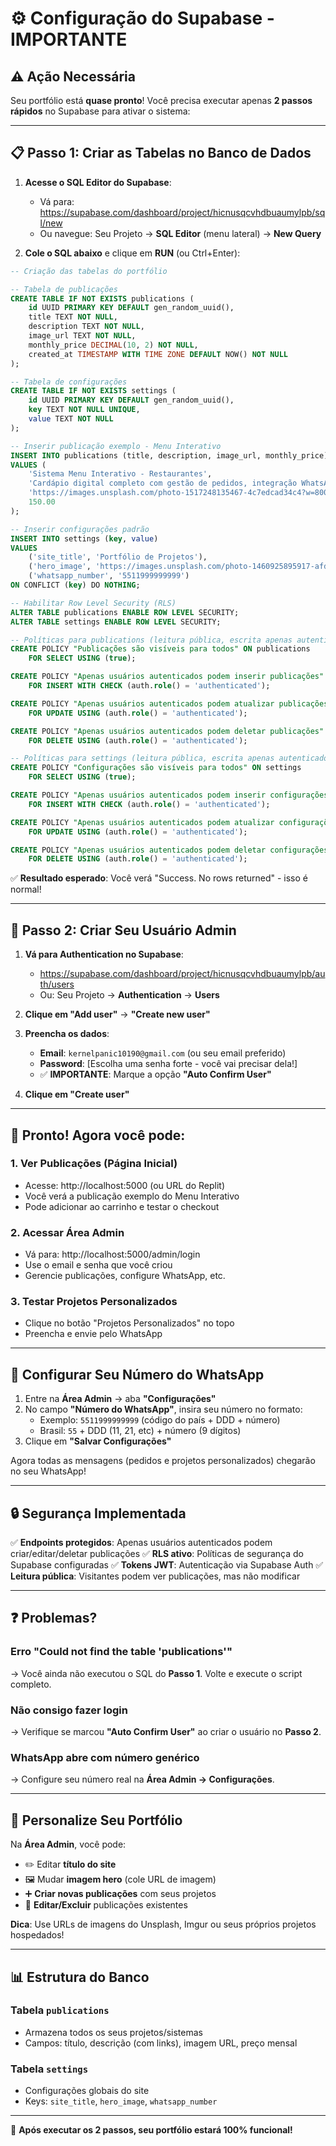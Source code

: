 # ⚙️ Configuração do Supabase - IMPORTANTE

## ⚠️ Ação Necessária

Seu portfólio está **quase pronto**! Você precisa executar apenas **2 passos rápidos** no Supabase para ativar o sistema:

---

## 📋 Passo 1: Criar as Tabelas no Banco de Dados

1. **Acesse o SQL Editor do Supabase**:
   - Vá para: https://supabase.com/dashboard/project/hicnusqcvhdbuaumylpb/sql/new
   - Ou navegue: Seu Projeto → **SQL Editor** (menu lateral) → **New Query**

2. **Cole o SQL abaixo** e clique em **RUN** (ou Ctrl+Enter):

```sql
-- Criação das tabelas do portfólio

-- Tabela de publicações
CREATE TABLE IF NOT EXISTS publications (
    id UUID PRIMARY KEY DEFAULT gen_random_uuid(),
    title TEXT NOT NULL,
    description TEXT NOT NULL,
    image_url TEXT NOT NULL,
    monthly_price DECIMAL(10, 2) NOT NULL,
    created_at TIMESTAMP WITH TIME ZONE DEFAULT NOW() NOT NULL
);

-- Tabela de configurações
CREATE TABLE IF NOT EXISTS settings (
    id UUID PRIMARY KEY DEFAULT gen_random_uuid(),
    key TEXT NOT NULL UNIQUE,
    value TEXT NOT NULL
);

-- Inserir publicação exemplo - Menu Interativo
INSERT INTO publications (title, description, image_url, monthly_price)
VALUES (
    'Sistema Menu Interativo - Restaurantes',
    'Cardápio digital completo com gestão de pedidos, integração WhatsApp e painel administrativo. Desenvolvido com React e Supabase. Sistema responsivo e moderno para restaurantes aumentarem suas vendas. [Ver demo](https://menu-interativo.onrender.com/)',
    'https://images.unsplash.com/photo-1517248135467-4c7edcad34c4?w=800&q=80',
    150.00
);

-- Inserir configurações padrão
INSERT INTO settings (key, value)
VALUES 
    ('site_title', 'Portfólio de Projetos'),
    ('hero_image', 'https://images.unsplash.com/photo-1460925895917-afdab827c52f?w=1200&q=80'),
    ('whatsapp_number', '5511999999999')
ON CONFLICT (key) DO NOTHING;

-- Habilitar Row Level Security (RLS)
ALTER TABLE publications ENABLE ROW LEVEL SECURITY;
ALTER TABLE settings ENABLE ROW LEVEL SECURITY;

-- Políticas para publications (leitura pública, escrita apenas autenticados)
CREATE POLICY "Publicações são visíveis para todos" ON publications
    FOR SELECT USING (true);

CREATE POLICY "Apenas usuários autenticados podem inserir publicações" ON publications
    FOR INSERT WITH CHECK (auth.role() = 'authenticated');

CREATE POLICY "Apenas usuários autenticados podem atualizar publicações" ON publications
    FOR UPDATE USING (auth.role() = 'authenticated');

CREATE POLICY "Apenas usuários autenticados podem deletar publicações" ON publications
    FOR DELETE USING (auth.role() = 'authenticated');

-- Políticas para settings (leitura pública, escrita apenas autenticados)
CREATE POLICY "Configurações são visíveis para todos" ON settings
    FOR SELECT USING (true);

CREATE POLICY "Apenas usuários autenticados podem inserir configurações" ON settings
    FOR INSERT WITH CHECK (auth.role() = 'authenticated');

CREATE POLICY "Apenas usuários autenticados podem atualizar configurações" ON settings
    FOR UPDATE USING (auth.role() = 'authenticated');

CREATE POLICY "Apenas usuários autenticados podem deletar configurações" ON settings
    FOR DELETE USING (auth.role() = 'authenticated');
```

✅ **Resultado esperado**: Você verá "Success. No rows returned" - isso é normal!

---

## 👤 Passo 2: Criar Seu Usuário Admin

1. **Vá para Authentication no Supabase**:
   - https://supabase.com/dashboard/project/hicnusqcvhdbuaumylpb/auth/users
   - Ou: Seu Projeto → **Authentication** → **Users**

2. **Clique em "Add user"** → **"Create new user"**

3. **Preencha os dados**:
   - **Email**: `kernelpanic10190@gmail.com` (ou seu email preferido)
   - **Password**: [Escolha uma senha forte - você vai precisar dela!]
   - ✅ **IMPORTANTE**: Marque a opção **"Auto Confirm User"**

4. **Clique em "Create user"**

---

## 🎉 Pronto! Agora você pode:

### 1. **Ver Publicações** (Página Inicial)
   - Acesse: http://localhost:5000 (ou URL do Replit)
   - Você verá a publicação exemplo do Menu Interativo
   - Pode adicionar ao carrinho e testar o checkout

### 2. **Acessar Área Admin** 
   - Vá para: http://localhost:5000/admin/login
   - Use o email e senha que você criou
   - Gerencie publicações, configure WhatsApp, etc.

### 3. **Testar Projetos Personalizados**
   - Clique no botão "Projetos Personalizados" no topo
   - Preencha e envie pelo WhatsApp

---

## 📱 Configurar Seu Número do WhatsApp

1. Entre na **Área Admin** → aba **"Configurações"**
2. No campo **"Número do WhatsApp"**, insira seu número no formato:
   - Exemplo: `5511999999999` (código do país + DDD + número)
   - Brasil: `55` + DDD (11, 21, etc) + número (9 dígitos)
3. Clique em **"Salvar Configurações"**

Agora todas as mensagens (pedidos e projetos personalizados) chegarão no seu WhatsApp!

---

## 🔒 Segurança Implementada

✅ **Endpoints protegidos**: Apenas usuários autenticados podem criar/editar/deletar publicações
✅ **RLS ativo**: Políticas de segurança do Supabase configuradas
✅ **Tokens JWT**: Autenticação via Supabase Auth
✅ **Leitura pública**: Visitantes podem ver publicações, mas não modificar

---

## ❓ Problemas?

### Erro "Could not find the table 'publications'"
→ Você ainda não executou o SQL do **Passo 1**. Volte e execute o script completo.

### Não consigo fazer login
→ Verifique se marcou **"Auto Confirm User"** ao criar o usuário no **Passo 2**.

### WhatsApp abre com número genérico
→ Configure seu número real na **Área Admin → Configurações**.

---

## 🎨 Personalize Seu Portfólio

Na **Área Admin**, você pode:
- ✏️ Editar **título do site** 
- 🖼️ Mudar **imagem hero** (cole URL de imagem)
- ➕ **Criar novas publicações** com seus projetos
- 📝 **Editar/Excluir** publicações existentes

**Dica**: Use URLs de imagens do Unsplash, Imgur ou seus próprios projetos hospedados!

---

## 📊 Estrutura do Banco

### Tabela `publications`
- Armazena todos os seus projetos/sistemas
- Campos: título, descrição (com links), imagem URL, preço mensal

### Tabela `settings`
- Configurações globais do site
- Keys: `site_title`, `hero_image`, `whatsapp_number`

---

🚀 **Após executar os 2 passos, seu portfólio estará 100% funcional!**
